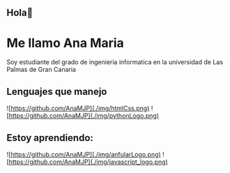 ## Hola👋
# Me llamo Ana Maria

Soy estudiante del grado de ingenieria informatica en la universidad de Las Palmas de Gran Canaria



## Lenguajes que manejo 
![https://github.com/AnaMJP](./img/htmlCss.png)
![https://github.com/AnaMJP](./img/pythonLogo.png)

## Estoy aprendiendo: 
![https://github.com/AnaMJP](./img/anfularLogo.png)
![https://github.com/AnaMJP](./img/javascript_logo.png)